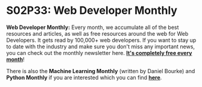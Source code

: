 # S02P33: Web Developer Monthly

**Web Developer Monthly:** Every month, we accumulate all of the best resources and articles, as well as free resources around the web for Web Developers. It gets read by 100,000+ web developers. If you want to stay up to date with the industry and make sure you don't miss any important news, you can check out the monthly newsletter here. [**It's completely free every month**](https://zerotomastery.io/blog/?tag=WDM#monthly)!

There is also the **Machine Learning Monthly** (written by Daniel Bourke) and **Python Monthly** if you are interested which you can find [**here**](https://zerotomastery.io/blog/?#monthly).